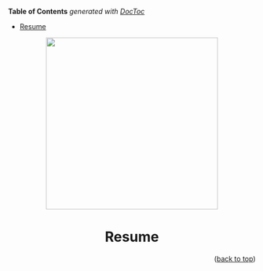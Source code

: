 <!-- START doctoc generated TOC please keep comment here to allow auto update -->
<!-- DON'T EDIT THIS SECTION, INSTEAD RE-RUN doctoc TO UPDATE -->
**Table of Contents**  *generated with [DocToc](https://github.com/thlorenz/doctoc)*

- [Resume](#resume)

<!-- END doctoc generated TOC please keep comment here to allow auto update -->

<!-- BEGIN_DOCS -->
<div align="center">

<a name="readme-top"></a>

<img src="https://github.com/lpsm-dev/lpsm-dev/blob/44d3fda243208323b995bcde36ca3c9153c46f55/.github/assets/study.jpg" width="350"/>

# Resume

</div>

<p align="right">(<a href="#readme-top">back to top</a>)</p>
<!-- END_DOCS -->
